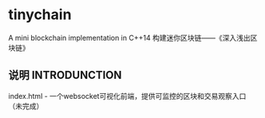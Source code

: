 # tinychain
A mini blockchain implementation in C++14 构建迷你区块链——《深入浅出区块链》

## 说明 INTRODUNCTION
index.html - 一个websocket可视化前端，提供可监控的区块和交易观察入口（未完成）
